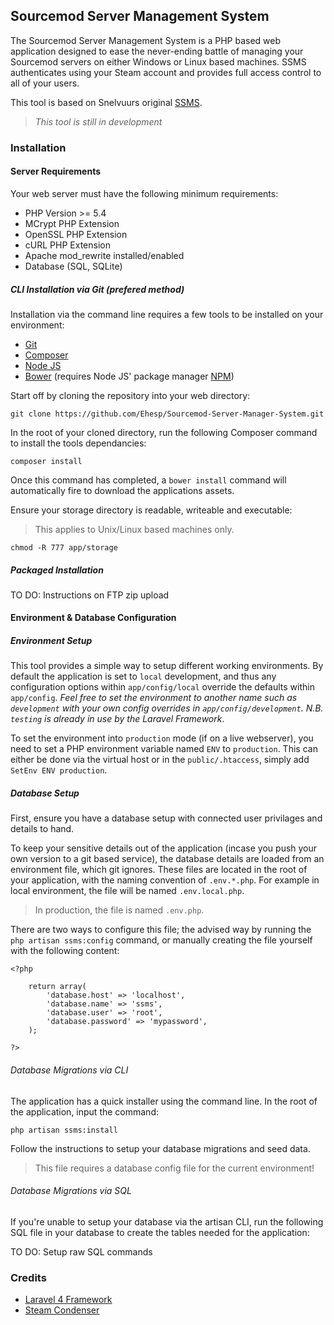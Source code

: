 ## Sourcemod Server Management System

The Sourcemod Server Management System is a PHP based web application designed to ease the never-ending battle of managing your Sourcemod servers on either Windows or Linux based machines.  SSMS authenticates using your Steam account and provides full access control to all of your users.

This tool is based on Snelvuurs original [SSMS](https://github.com/Snelvuur/SSMS).

> *This tool is still in development*

### Installation

#### Server Requirements

Your web server must have the following minimum requirements:

- PHP Version >= 5.4
- MCrypt PHP Extension
- OpenSSL PHP Extension
- cURL PHP Extension
- Apache mod_rewrite installed/enabled
- Database (SQL, SQLite)

##### CLI Installation via Git (prefered method)

Installation via the command line requires a few tools to be installed on your environment:

- [Git](http://git-scm.com/)
- [Composer](https://getcomposer.org/)
- [Node JS](http://nodejs.org/download/)
- [Bower](http://nodejs.org/download/) (requires Node JS' package manager [NPM](https://www.npmjs.org/))

Start off by cloning the repository into your web directory:

`git clone https://github.com/Ehesp/Sourcemod-Server-Manager-System.git`

In the root of your cloned directory, run the following Composer command to install the tools dependancies:

`composer install`

Once this command has completed, a `bower install` command will automatically fire to download the applications assets.

Ensure your storage directory is readable, writeable and executable:
> This applies to Unix/Linux based machines only.

`chmod -R 777 app/storage`

##### Packaged Installation

TO DO: Instructions on FTP zip upload

#### Environment & Database Configuration

##### Environment Setup

This tool provides a simple way to setup different working environments. By default the application is set to `local` development, and thus any configuration options within `app/config/local` override the defaults within `app/config`. *Feel free to set the environment to another name such as `development` with your own config overrides in `app/config/development`. N.B. `testing` is already in use by the Laravel Framework*.

To set the environment into `production` mode (if on a live webserver), you need to set a PHP environment variable named `ENV` to `production`. This can either be done via the virtual host or in the `public/.htaccess`, simply add `SetEnv ENV production`.

##### Database Setup

First, ensure you have a database setup with connected user privilages and details to hand.

To keep your sensitive details out of the application (incase you push your own version to a git based service), the database details are loaded from an environment file, which git ignores. These files are located in the root of your application, with the naming convention of `.env.*.php`. For example in local environment, the file will be named `.env.local.php`.

> In production, the file is named `.env.php`.

There are two ways to configure this file; the advised way by running the `php artisan ssms:config` command, or manually creating the file yourself with the following content:

~~~
<?php

	return array(
	    'database.host' => 'localhost',
	    'database.name' => 'ssms',
	    'database.user' => 'root',
	    'database.password' => 'mypassword',
	);

?>
~~~

###### Database Migrations via CLI

The application has a quick installer using the command line. In the root of the application, input the command:

`php artisan ssms:install`

Follow the instructions to setup your database migrations and seed data.

> This file requires a database config file for the current environment!

###### Database Migrations via SQL

If you're unable to setup your database via the artisan CLI, run the following SQL file in your database to create the tables needed for the application:

TO DO: Setup raw SQL commands

### Credits

- [Laravel 4 Framework](https://github.com/laravel/laravel)
- [Steam Condenser](https://github.com/koraktor/steam-condenser)
